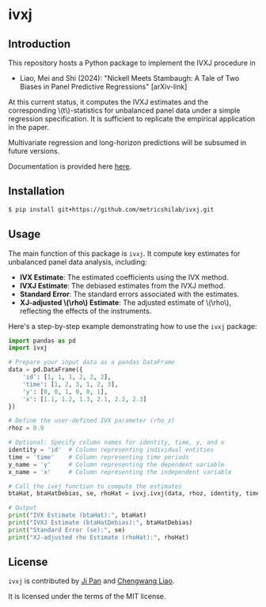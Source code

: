 # ivxj

## Introduction

This repository hosts a Python package to implement the IVXJ procedure in 

* Liao, Mei and Shi (2024): "Nickell Meets Stambaugh: A Tale of Two Biases in Panel Predictive Regressions" [arXiv-link]

At this current status, it computes the IVXJ estimates and the corresponding \\(t\\)-statistics for unbalanced panel data under a simple regression specification. It is sufficient to replicate the empirical application in the paper.

Multivariate regression and long-horizon predictions will be subsumed in future versions.

Documentation is provided here [here](https://ivxj.readthedocs.io/en/latest/index.html).

## Installation

```bash
$ pip install git+https://github.com/metricshilab/ivxj.git
```

## Usage

The main function of this package is `ivxj`. It compute key estimates for unbalanced panel data analysis, including:

- **IVX Estimate**: The estimated coefficients using the IVX method.
- **IVXJ Estimate**: The debiased estimates from the IVXJ method.
- **Standard Error**: The standard errors associated with the estimates.
- **XJ-adjusted \\(\rho\\) Estimate**: The adjusted estimate of \\(\rho\\), reflecting the effects of the instruments.

Here's a step-by-step example demonstrating how to use the `ivxj` package:

```python
import pandas as pd
import ivxj

# Prepare your input data as a pandas DataFrame
data = pd.DataFrame({
    'id': [1, 1, 1, 2, 2, 2],
    'time': [1, 2, 3, 1, 2, 3],
    'y': [0, 0, 1, 0, 0, 1],
    'x': [1.1, 1.2, 1.3, 2.1, 2.2, 2.3]
})

# Define the user-defined IVX parameter (rho_z)
rhoz = 0.9

# Optional: Specify column names for identity, time, y, and x
identity = 'id'  # Column representing individual entities
time = 'time'    # Column representing time periods
y_name = 'y'     # Column representing the dependent variable
x_name = 'x'     # Column representing the independent variable

# Call the ivxj function to compute the estimates
btaHat, btaHatDebias, se, rhoHat = ivxj.ivxj(data, rhoz, identity, time, y_name, x_name)

# Output
print("IVX Estimate (btaHat):", btaHat)
print("IVXJ Estimate (btaHatDebias):", btaHatDebias)
print("Standard Error (se):", se)
print("XJ-adjusted rho Estimate (rhoHat):", rhoHat)
```

## License

`ivxj` is contributed by [Ji Pan](https://github.com/PanJi-0) and [Chengwang Liao](https://github.com/cwleo).

It is licensed under the terms of the MIT license.
